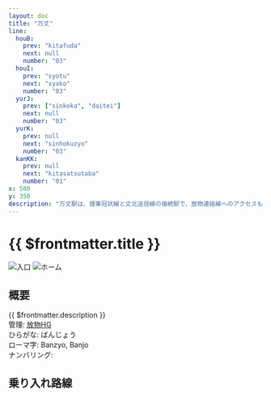 ```yaml
---
layout: doc
title: "万丈"
line: 
  houB:
    prev: "kitafuda"
    next: null
    number: "03"
  houI:
    prev: "syotu"
    next: "syako"
    number: "03"
  yurJ:
    prev: ["sinkoka", "daitei"]
    next: null
    number: "03"
  yurK:
    prev: null
    next: "sinhokuzyo"
    number: "03"
  kanKK:
    prev: null
    next: "kitasatsutaba"
    number: "01"
x: 500
y: 350
description: "万丈駅は、理事冠状線と丈北送信線の接続駅で、放物連絡線へのアクセスも可能です。"
---
```


# {{ $frontmatter.title }} <ViewinMap />
![入口](/img/station/banzyo/front.webp)
![ホーム](/img/station/banzyo/platform.webp)

<Family />

## 概要
{{ $frontmatter.description }}  
管理: [放物HG](/company/houbutuHG/index.md)   
ひらがな: ばんじょう  
ローマ字: Banzyo, Banjo  
ナンバリング: <Numberling />

## 乗り入れ路線
<LineInfo />
